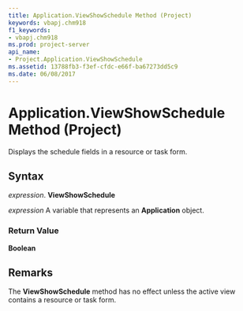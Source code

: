 ```yaml
---
title: Application.ViewShowSchedule Method (Project)
keywords: vbapj.chm918
f1_keywords:
- vbapj.chm918
ms.prod: project-server
api_name:
- Project.Application.ViewShowSchedule
ms.assetid: 13788fb3-f3ef-cfdc-e66f-ba67273dd5c9
ms.date: 06/08/2017
---
```



# Application.ViewShowSchedule Method (Project)

Displays the schedule fields in a resource or task form.


## Syntax

 _expression_. **ViewShowSchedule**

 _expression_ A variable that represents an **Application** object.


### Return Value

 **Boolean**


## Remarks

The **ViewShowSchedule** method has no effect unless the active view contains a resource or task form.


